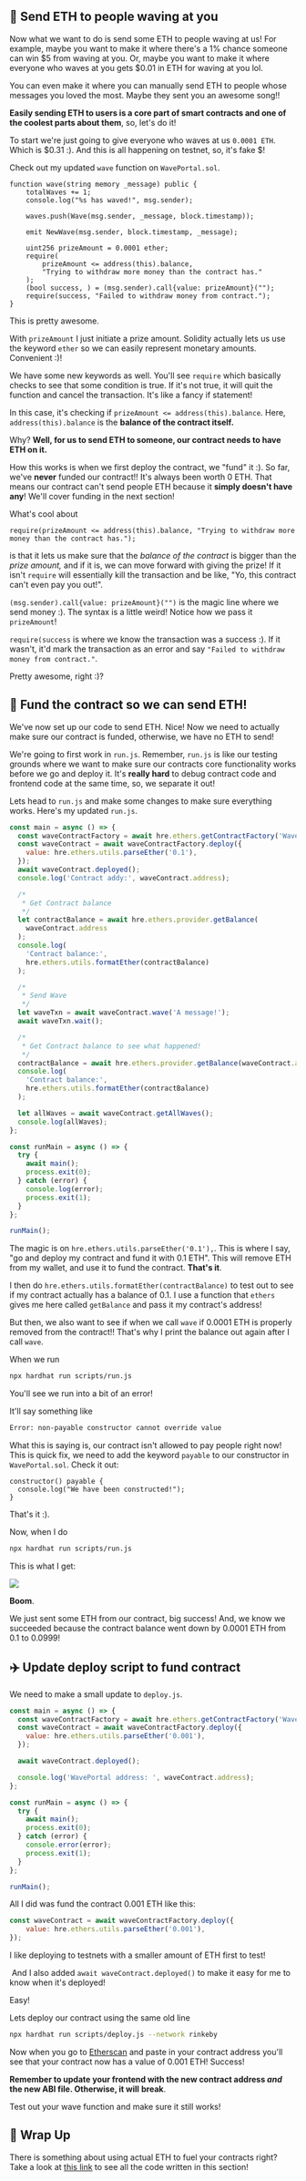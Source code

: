 💸 Send ETH to people waving at you
----------------------------------------

Now what we want to do is send some ETH to people waving at us! For example, maybe you want to make it where there's a 1% chance someone can win $5 from waving at you. Or, maybe you want to make it where everyone who waves at you gets $0.01 in ETH for waving at you lol.

You can even make it where you can manually send ETH to people whose messages you loved the most. Maybe they sent you an awesome song!!

**Easily sending ETH to users is a core part of smart contracts and one of the coolest parts about them**, so, let's do it!

To start we're just going to give everyone who waves at us `0.0001 ETH`. Which is $0.31 :). And this is all happening on testnet, so, it's fake $!

Check out my updated `wave` function on `WavePortal.sol`.

```solidity
function wave(string memory _message) public {
    totalWaves += 1;
    console.log("%s has waved!", msg.sender);

    waves.push(Wave(msg.sender, _message, block.timestamp));

    emit NewWave(msg.sender, block.timestamp, _message);

    uint256 prizeAmount = 0.0001 ether;
    require(
        prizeAmount <= address(this).balance,
        "Trying to withdraw more money than the contract has."
    );
    (bool success, ) = (msg.sender).call{value: prizeAmount}("");
    require(success, "Failed to withdraw money from contract.");
}
```

This is pretty awesome.

With `prizeAmount` I just initiate a prize amount. Solidity actually lets us use the keyword `ether` so we can easily represent monetary amounts. Convenient :)!

We have some new keywords as well. You'll see `require` which basically checks to see that some condition is true. If it's not true, it will quit the function and cancel the transaction. It's like a fancy if statement!

In this case, it's checking if `prizeAmount <= address(this).balance`. Here, `address(this).balance` is the **balance of the contract itself.**

Why? **Well, for us to send ETH to someone, our contract needs to have ETH on it.**

How this works is when we first deploy the contract, we "fund" it :). So far, we've **never** funded our contract!! It's always been worth 0 ETH. That means our contract can't send people ETH because it **simply doesn't have any**! We'll cover funding in the next section!

What's cool about

```solidity
require(prizeAmount <= address(this).balance, "Trying to withdraw more money than the contract has.");
```

is that it lets us make sure that the *balance of the contract* is bigger than the *prize amount,* and if it is, we can move forward with giving the prize! If it isn't `require` will essentially kill the transaction and be like, "Yo, this contract can't even pay you out!". 

`(msg.sender).call{value: prizeAmount}("")` is the magic line where we send money :). The syntax is a little weird! Notice how we pass it `prizeAmount`!

`require(success` is where we know the transaction was a success :). If it wasn't, it'd mark the transaction as an error and say `"Failed to withdraw money from contract."`.

Pretty awesome, right :)?

🏦 Fund the contract so we can send ETH!
-----------------------------------------------

We've now set up our code to send ETH. Nice! Now we need to actually make sure our contract is funded, otherwise, we have no ETH to send!

We're going to first work in `run.js`. Remember, `run.js` is like our testing grounds where we want to make sure our contracts core functionality works before we go and deploy it. It's **really hard** to debug contract code and frontend code at the same time, so, we separate it out!

Lets head to `run.js` and make some changes to make sure everything works. Here's my updated `run.js`.

```javascript
const main = async () => {
  const waveContractFactory = await hre.ethers.getContractFactory('WavePortal');
  const waveContract = await waveContractFactory.deploy({
    value: hre.ethers.utils.parseEther('0.1'),
  });
  await waveContract.deployed();
  console.log('Contract addy:', waveContract.address);

  /*
   * Get Contract balance
   */
  let contractBalance = await hre.ethers.provider.getBalance(
    waveContract.address
  );
  console.log(
    'Contract balance:',
    hre.ethers.utils.formatEther(contractBalance)
  );

  /*
   * Send Wave
   */
  let waveTxn = await waveContract.wave('A message!');
  await waveTxn.wait();

  /*
   * Get Contract balance to see what happened!
   */
  contractBalance = await hre.ethers.provider.getBalance(waveContract.address);
  console.log(
    'Contract balance:',
    hre.ethers.utils.formatEther(contractBalance)
  );

  let allWaves = await waveContract.getAllWaves();
  console.log(allWaves);
};

const runMain = async () => {
  try {
    await main();
    process.exit(0);
  } catch (error) {
    console.log(error);
    process.exit(1);
  }
};

runMain();
```

The magic is on `hre.ethers.utils.parseEther('0.1'),`. This is where I say, "go and deploy my contract and fund it with 0.1 ETH". This will remove ETH from my wallet, and use it to fund the contract. **That's it**.

I then do `hre.ethers.utils.formatEther(contractBalance)` to test out to see if my contract actually has a balance of 0.1. I use a function that `ethers` gives me here called `getBalance` and pass it my contract's address!

But then, we also want to see if when we call `wave` if 0.0001 ETH is properly removed from the contract!! That's why I print the balance out again after I call `wave`.

When we run 

```bash
npx hardhat run scripts/run.js
```

You'll see we run into a bit of an error!

It'll say something like

```bash
Error: non-payable constructor cannot override value
```

What this is saying is, our contract isn't allowed to pay people right now! This is quick fix, we need to add the keyword `payable` to our constructor in `WavePortal.sol`. Check it out:

```solidity
constructor() payable {
  console.log("We have been constructed!");
}
```

That's it :).

Now, when I do 

```bash
npx hardhat run scripts/run.js
```

This is what I get:

![](https://i.imgur.com/8jZHL6b.png)

**Boom**.

We just sent some ETH from our contract, big success! And, we know we succeeded because the contract balance went down by 0.0001 ETH from 0.1 to 0.0999!

✈️ Update deploy script to fund contract
----------------------------------------

We need to make a small update to `deploy.js`.

```javascript
const main = async () => {
  const waveContractFactory = await hre.ethers.getContractFactory('WavePortal');
  const waveContract = await waveContractFactory.deploy({
    value: hre.ethers.utils.parseEther('0.001'),
  });

  await waveContract.deployed();

  console.log('WavePortal address: ', waveContract.address);
};

const runMain = async () => {
  try {
    await main();
    process.exit(0);
  } catch (error) {
    console.error(error);
    process.exit(1);
  }
};

runMain();
```

All I did was fund the contract 0.001 ETH like this:

```javascript
const waveContract = await waveContractFactory.deploy({
    value: hre.ethers.utils.parseEther('0.001'),
});
```
I like deploying to testnets with a smaller amount of ETH first to test!

 And I also added `await waveContract.deployed()` to make it easy for me to know when it's deployed!

Easy!

Lets deploy our contract using the same old line

```bash
npx hardhat run scripts/deploy.js --network rinkeby
```

Now when you go to [Etherscan](https://rinkeby.etherscan.io/) and paste in your contract address you'll see that your contract now has a value of 0.001 ETH! Success!

**Remember to update your frontend with the new contract address *and* the new ABI file. Otherwise, it will** **break**. 

Test out your wave function and make sure it still works!

🎁 Wrap Up
----------

There is something about using actual ETH to fuel your contracts right? Take a look at [this link](https://gist.github.com/adilanchian/236fe9f3a56b73751060800cae3a780d) to see all the code written in this section! 
